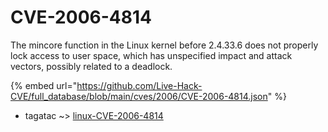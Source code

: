 # CVE-2006-4814

The mincore function in the Linux kernel before 2.4.33.6 does not properly lock access to user space, which has unspecified impact and attack vectors, possibly related to a deadlock.

{% embed url="https://github.com/Live-Hack-CVE/full_database/blob/main/cves/2006/CVE-2006-4814.json" %}


* tagatac ~> [linux-CVE-2006-4814](https://www.alice-snow.ru/2006/database/cve-2006-4814/linux-cve-2006-4814-tagatac)